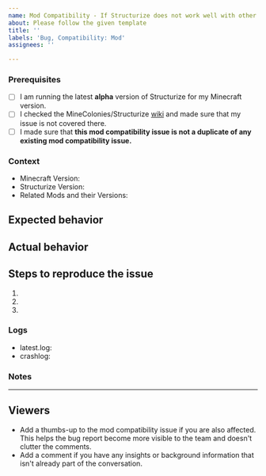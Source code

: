 ```yaml
---	
name: Mod Compatibility - If Structurize does not work well with other mods	
about: Please follow the given template	
title: ''	
labels: 'Bug, Compatibility: Mod'	
assignees: ''	

---	
```


<!-- PLEASE DO NOT DELETE TOPICS AS YOUR ISSUE WILL GET CLOSED -->
### Prerequisites <!-- Replace spaces with "x" to tick boxes. -->

- [ ] I am running the latest **alpha** version of Structurize for my Minecraft version.
- [ ] I checked the MineColonies/Structurize [wiki](https://wiki.minecolonies.ldtteam.com/) and made sure that my issue is not covered there.
- [ ] I made sure that **this mod compatibility issue is not a duplicate of any existing mod compatibility issue.**

### Context <!-- Exact Structurize and other mod versions (e.g. 0.9.126-ALPHA or 0.9.2-RELEASE) *and* the Minecraft version you're playing, please.-->

- Minecraft Version:
- Structurize Version:
- Related Mods and their Versions:

## Expected behavior
<!-- What would you expect to see if this mod compatibility feature was working as intended? -->

## Actual behavior
<!-- What actually happens when this mod compatibility feature is used in its current state?
Try to give as much detail as possible here to help us properly understand the issue. -->

<!-- If you have any videos or images relating to this issue, please post them here as well. -->

## Steps to reproduce the issue

<!-- What should we do to make this issue show up in our own game?
     Try to give as much detail as possible here too so it's easier for us to reproduce this issue. -->

1. <!-- Do this -->
2. <!-- And then this -->
3. <!-- So that this happens -->

### Logs

<!-- Add your latest.log and crashlog (if you have one) to https://gist.github.com/ and put the link below. Those are often important in figuring out where issues are. -->

- latest.log: <!-- USE GIST DON'T DIRECT UPLOAD PLEASE -->
- crashlog: <!-- USE GIST DON'T DIRECT UPLOAD PLEASE -->

### Notes
<!-- Add any other context about the problem here. -->

---
## Viewers

* Add a thumbs-up to the mod compatibility issue if you are also affected. This helps the bug report become more visible to the team and doesn't clutter the comments.
* Add a comment if you have any insights or background information that isn't already part of the conversation.

